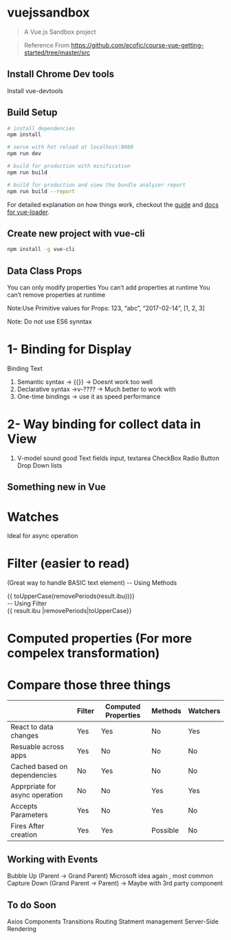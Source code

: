 # vuejssandbox

> A Vue.js Sandbox project

> Reference From https://github.com/ecofic/course-vue-getting-started/tree/master/src
## Install Chrome Dev tools

Install vue-devtools

## Build Setup

``` bash
# install dependencies
npm install

# serve with hot reload at localhost:8080
npm run dev

# build for production with minification
npm run build

# build for production and view the bundle analyzer report
npm run build --report
```

For detailed explanation on how things work, checkout the [guide](http://vuejs-templates.github.io/webpack/) and [docs for vue-loader](http://vuejs.github.io/vue-loader).


## Create new project with vue-cli
``` bash
npm install -g vue-cli
```

## Data Class Props

You can only modify properties
You can’t add properties at runtime You can’t remove properties at runtime

Note:Use  Primitive values for Props: 
      123, “abc”, “2017-02-14”, [1, 2, 3]

Note: Do not use ES6 synntax

# 1- Binding for Display
Binding Text
1. Semantic syntax -> {{}} -> Doesnt work too well
2. Declarative syntax ->v-???? -> Much better to work with 
3.  One-time bindings -> use it as speed performance

# 2- Way binding for collect data in View
1. V-model sound good
   Text fields
      input, textarea
   CheckBox
   Radio Button
   Drop Down lists

## Something new in Vue
# Watches
  Ideal for async operation
  
# Filter (easier to read)
(Great way to handle BASIC text element)
 -- Using Methods
<div> {{ toUpperCase(removePeriods(result.ibu))}} </div>
 -- Using Filter
<div>{{ result.ibu |removePeriods|toUpperCase}} </div>

# Computed properties (For more compelex transformation)
# Compare those three things

|                                | Filter | Computed Properties | Methods  | Watchers |
|--------------------------------|--------|---------------------|----------|----------|
| React to data changes          | Yes    | Yes                 | No       | Yes      |
| Resuable across apps           | Yes    | No                  | No       | No       |
| Cached based on dependencies   | No     | Yes                 | No       | No       |
| Apprpriate for async operation | No     | No                  | Yes      | Yes      |
| Accepts Parameters             | Yes    | No                  | Yes      | No       |
| Fires After creation           | Yes    | Yes                 | Possible | No       |
## Working with Events
Bubble Up (Parent -> Grand Parent) Microsoft idea again , most common
Capture Down (Grand Parent -> Parent) -> Maybe with 3rd party component 


## To do Soon
Axios 
Components
Transitions
Routing
Statment management 
Server-Side Rendering
